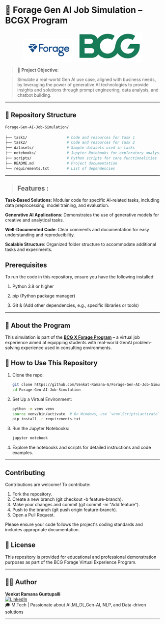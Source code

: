 # 📘 Forage Gen AI Job Simulation – BCGX Program

<div align="center">
<img src="https://github.com/ADVAIT135/Forage_BCGX_Gen_AI_Virtual_Job_Simulation-/blob/f8817969c667dddc33502a889a1095ce936d1750/Forage.PNG?raw=True" alt="Forage" >
<img src="https://github.com/ADVAIT135/Forage_BCGX_Gen_AI_Virtual_Job_Simulation-/blob/f8817969c667dddc33502a889a1095ce936d1750/BCG_MONOGRAM_RGB_GREEN.png?raw=true" height = 100px  alt="CommonWealth BCG">
</div>

> 🎯 **Project Objective**:

> Simulate a real-world Gen AI use case, aligned with business needs, by leveraging the power of generative AI technologies to provide insights and solutions through prompt engineering, data analysis, and chatbot building.

---

## 📁 Repository Structure

```bash
Forage-Gen-AI-Job-Simulation/

├── task1/                  # Code and resources for Task 1
├── task2/                  # Code and resources for Task 2
├── datasets/               # Sample datasets used in tasks
├── notebooks/              # Jupyter Notebooks for exploratory analysis
├── scripts/                # Python scripts for core functionalities
├── README.md               # Project documentation
└── requirements.txt        # List of dependencies
```
---
> ## Features :

**Task-Based Solutions**: Modular code for specific AI-related tasks, including data preprocessing, model training, and evaluation.

**Generative AI Applications**: Demonstrates the use of generative models for creative and analytical tasks.

**Well-Documented Code**: Clear comments and documentation for easy understanding and reproducibility.

**Scalable Structure**: Organized folder structure to accommodate additional tasks and experiments.

## Prerequisites

To run the code in this repository, ensure you have the following installed:

  1) Python 3.8 or higher

  2) pip (Python package manager)

  3) Git & (Add other dependencies, e.g., specific libraries or tools)
---

## 💼 About the Program

This simulation is part of the [**BCG X Forage Program**](https://www.theforage.com/) – a virtual job experience aimed at equipping students with real-world GenAI problem-solving experience used in consulting environments.


## 📌 How to Use This Repository

1. Clone the repo:
   ```bash
   git clone https://github.com/Venkat-Ramana-G/Forage-Gen-AI-Job-Simulation.git
   cd Forage-Gen-AI-Job-Simulation
   ```

2. Set Up a Virtual Environment: 
   ```bash
   python -m venv venv
   source venv/bin/activate  # On Windows, use `venv\Scripts\activate`
   pip install -r requirements.txt
   ```

3. Run the Jupyter Notebooks:
   ```bash
   jupyter notebook
   ```

4. Explore the notebooks and scripts for detailed instructions and code examples.

---

## Contributing

Contributions are welcome! To contribute:

1) Fork the repository.
2) Create a new branch (git checkout -b feature-branch).
3) Make your changes and commit (git commit -m "Add feature").
4) Push to the branch (git push origin feature-branch).
5) Open a Pull Request.

Please ensure your code follows the project's coding standards and includes appropriate documentation.

## 📄 License

This repository is provided for educational and professional demonstration purposes as part of the BCG Forage Virtual Experience Program.

---

## 🙋‍♂️ Author

**Venkat Ramana Guntupalli**  
[![LinkedIn](https://img.shields.io/badge/LinkedIn-VenkatRamana-blue?logo=linkedin)](https://www.linkedin.com/in/venkat-ramana-guntupalli/)  
🎓 M.Tech | Passionate about AI,ML,DL,Gen-AI, NLP, and Data-driven solutions

---
